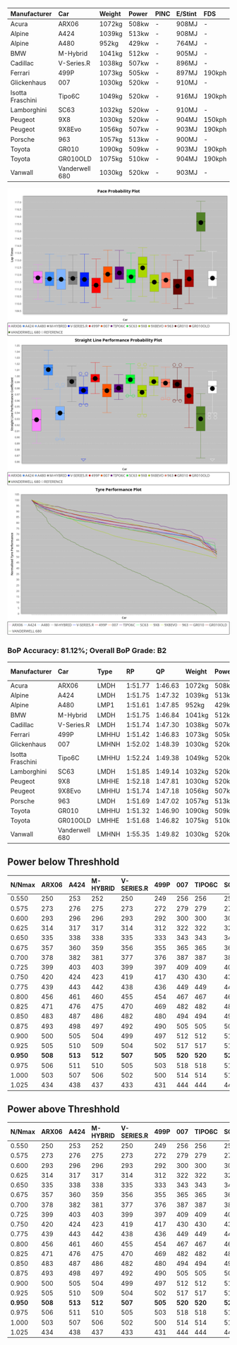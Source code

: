 | Manufacturer     | Car            | Weight | Power | PINC    | E/Stint | FDS     |
|:-|:-|:-|:-|:-|:-|:-|
| Acura            | ARX06          | 1072kg | 508kw |    -    | 908MJ   |    -    |
| Alpine           | A424           | 1039kg | 513kw |    -    | 908MJ   |    -    |
| Alpine           | A480           | 952kg  | 429kw |    -    | 764MJ   |    -    |
| BMW              | M-Hybrid       | 1041kg | 512kw |    -    | 905MJ   |    -    |
| Cadillac         | V-Series.R     | 1038kg | 507kw |    -    | 896MJ   |    -    |
| Ferrari          | 499P           | 1073kg | 505kw |    -    | 897MJ   | 190kph  |
| Glickenhaus      | 007            | 1030kg | 520kw |    -    | 910MJ   |    -    |
| Isotta Fraschini | Tipo6C         | 1049kg | 520kw |    -    | 916MJ   | 190kph  |
| Lamborghini      | SC63           | 1032kg | 520kw |    -    | 910MJ   |    -    |
| Peugeot          | 9X8            | 1030kg | 520kw |    -    | 904MJ   | 150kph  |
| Peugeot          | 9X8Evo         | 1056kg | 507kw |    -    | 903MJ   | 190kph  |
| Porsche          | 963            | 1057kg | 513kw |    -    | 900MJ   |    -    |
| Toyota           | GR010          | 1090kg | 509kw |    -    | 903MJ   | 190kph  |
| Toyota           | GR010OLD       | 1075kg | 510kw |    -    | 904MJ   | 190kph  |
| Vanwall          | Vanderwell 680 | 1030kg | 520kw |    -    | 903MJ   |    -    |

![PACECHART](./IMG/ACOMETHOD.png)
![STRAIGHTLINEPERFORMANCECHART](./IMG/ACOMETHOD_sp.png)
![TYREPERFORMANCECHART](./IMG/ACOMETHOD_tw.png)

### BoP Accuracy: 81.12%; Overall BoP Grade: B2
| Manufacturer     | Car            | Type  | RP      | QP      | Weight | Power¹ | Threshhold | PINC    | Power² | E/Stint | AVG Vmax  | FDS     | RDLC | L/Stint | BOP-Grade | Model Accuracy | Model Points | Match%  | SimDiff |
|:-|:-|:-|:-|:-|:-|:-|:-|:-|:-|:-|:-|:-|:-|:-|:-|:-|:-|:-|:-|
| Acura            | ARX06          | LMDH  | 1:51.77 | 1:46.63 | 1072kg | 508kw  | 210.0kph   |    -    | 508kw  |  908MJ  | 278.43kph |    -    | 1.00 | 29      | +D1       | 100.00%        | 995          | 68.78%  | ±0.06s  |
| Alpine           | A424           | LMDH  | 1:51.75 | 1:47.32 | 1039kg | 513kw  | 210.0kph   |    -    | 513kw  |  908MJ  | 292.63kph |    -    | 1.02 | 29      | ~A1       | 86.43%         | 618          | 95.55%  | #       |
| Alpine           | A480           | LMP1  | 1:51.61 | 1:47.85 |  952kg | 429kw  | 210.0kph   |    -    | 429kw  |  764MJ  | 279.09kph |    -    | 0.98 | 27      | ~A1       | 68.63%         | 967          | 99.90%  | ±1.19s  |
| BMW              | M-Hybrid       | LMDH  | 1:51.75 | 1:46.84 | 1041kg | 512kw  | 210.0kph   |    -    | 512kw  |  905MJ  | 289.53kph |    -    | 1.02 | 29      | +B1       | 93.77%         | 1672         | 89.95%  | ±0.40s  |
| Cadillac         | V-Series.R     | LMDH  | 1:51.74 | 1:47.30 | 1038kg | 507kw  | 210.0kph   |    -    | 507kw  |  896MJ  | 285.97kph |    -    | 1.03 | 29      | ~A1       | 83.12%         | 1921         | 97.76%  | ±0.06s  |
| Ferrari          | 499P           | LMHHU | 1:51.42 | 1:46.83 | 1073kg | 505kw  | 210.0kph   |    -    | 505kw  |  897MJ  | 287.77kph | 190kph  | 1.01 | 29      | -B1       | 69.49%         | 1950         | 87.73%  | ±2.33s  |
| Glickenhaus      | 007            | LMHNH | 1:52.02 | 1:48.39 | 1030kg | 520kw  | 210.0kph   |    -    | 520kw  |  910MJ  | 288.76kph |    -    | 0.96 | 29      | ~A1       | 89.50%         | 1518         | 100.00% | ±0.89s  |
| Isotta Fraschini | Tipo6C         | LMHHU | 1:52.24 | 1:49.38 | 1049kg | 520kw  | 210.0kph   |    -    | 520kw  |  916MJ  | 288.42kph | 190kph  | 1.05 | 29      | +D2       | 73.56%         | 64           | 64.89%  | #       |
| Lamborghini      | SC63           | LMDH  | 1:51.85 | 1:49.14 | 1032kg | 520kw  | 210.0kph   |    -    | 520kw  |  910MJ  | 291.13kph |    -    | 1.05 | 29      | +A2       | 95.82%         | 459          | 93.79%  | ±0.15s  |
| Peugeot          | 9X8            | LMHHE | 1:52.18 | 1:47.81 | 1030kg | 520kw  | 210.0kph   |    -    | 520kw  |  904MJ  | 287.80kph | 150kph  | 1.04 | 29      | ~A1       | 88.75%         | 2383         | 100.00% | ±1.10s  |
| Peugeot          | 9X8Evo         | LMHHU | 1:51.74 | 1:47.18 | 1056kg | 507kw  | 210.0kph   |    -    | 507kw  |  903MJ  | 288.29kph | 190kph  | 1.00 | 29      | ~A1       | 66.97%         | 221          | 100.00% | #       |
| Porsche          | 963            | LMDH  | 1:51.69 | 1:47.02 | 1057kg | 513kw  | 210.0kph   |    -    | 513kw  |  900MJ  | 288.12kph |    -    | 1.00 | 29      | ~A1       | 81.02%         | 5243         | 95.82%  | ±0.06s  |
| Toyota           | GR010          | LMHHU | 1:51.32 | 1:46.90 | 1090kg | 509kw  | 210.0kph   |    -    | 509kw  |  903MJ  | 285.76kph | 190kph  | 1.00 | 29      | -C1       | 73.70%         | 2701         | 79.80%  | ±1.90s  |
| Toyota           | GR010OLD       | LMHHE | 1:51.68 | 1:46.82 | 1075kg | 510kw  | 210.0kph   |    -    | 510kw  |  904MJ  | 284.26kph | 190kph  | 1.02 | 29      | -B1       | 99.03%         | 1536         | 86.16%  | #       |
| Vanwall          | Vanderwell 680 | LMHNH | 1:55.35 | 1:49.82 | 1030kg | 520kw  | 210.0kph   |    -    | 520kw  |  903MJ  | 281.86kph |    -    | 1.01 | 29      | +Ω2       | 97.01%         | 649          | -43.35% | ±0.44s  |

## Power below Threshhold
| N/Nmax    | ARX06   | A424    | M-HYBRID | V-SERIES.R | 499P    | 007     | TIPO6C  | SC63    | 9X8     | 9X8EVO  | 963     | GR010   | GR010OLD | VANDERWELL 680 | ​     | RPM      | A480    |
|:-|:-|:-|:-|:-|:-|:-|:-|:-|:-|:-|:-|:-|:-|:-|:-|:-|:-|
|  0.550    |  250    |  253    |  252     |  250       |  249    |  256    |  256    |  256    |  256    |  250    |  253    |  251    |  251     |  256           |  ​    |   --     |   -     |
|  0.575    |  273    |  276    |  275     |  273       |  272    |  279    |  279    |  279    |  279    |  273    |  276    |  274    |  274     |  279           |  ​    |   --     |   -     |
|  0.600    |  293    |  296    |  296     |  293       |  292    |  300    |  300    |  300    |  300    |  293    |  296    |  294    |  295     |  300           |  ​    |   --     |   -     |
|  0.625    |  314    |  317    |  317     |  314       |  312    |  322    |  322    |  322    |  322    |  314    |  317    |  315    |  316     |  322           |  ​    |   --     |   -     |
|  0.650    |  335    |  338    |  338     |  335       |  333    |  343    |  343    |  343    |  343    |  335    |  338    |  336    |  337     |  343           |  ​    |   --     |   -     |
|  0.675    |  357    |  360    |  359     |  356       |  355    |  365    |  365    |  365    |  365    |  356    |  360    |  357    |  358     |  365           |  ​    |   --     |   -     |
|  0.700    |  378    |  382    |  381     |  377       |  376    |  387    |  387    |  387    |  387    |  377    |  382    |  379    |  380     |  387           |  ​    |   --     |   -     |
|  0.725    |  399    |  403    |  403     |  399       |  397    |  409    |  409    |  409    |  409    |  399    |  403    |  400    |  401     |  409           |  ​    |   --     |   -     |
|  0.750    |  420    |  424    |  423     |  419       |  417    |  430    |  430    |  430    |  430    |  419    |  424    |  421    |  422     |  430           |  ​    |   --     |   -     |
|  0.775    |  439    |  443    |  442     |  438       |  436    |  449    |  449    |  449    |  449    |  438    |  443    |  440    |  441     |  449           |  ​    |  5000    |  252    |
|  0.800    |  456    |  461    |  460     |  455       |  454    |  467    |  467    |  467    |  467    |  455    |  461    |  457    |  458     |  467           |  ​    |  5500    |  297    |
|  0.825    |  471    |  476    |  475     |  470       |  469    |  482    |  482    |  482    |  482    |  470    |  476    |  472    |  473     |  482           |  ​    |  6000    |  332    |
|  0.850    |  483    |  487    |  486     |  482       |  480    |  494    |  494    |  494    |  494    |  482    |  487    |  484    |  485     |  494           |  ​    |  6500    |  375    |
|  0.875    |  493    |  498    |  497     |  492       |  490    |  505    |  505    |  505    |  505    |  492    |  498    |  494    |  495     |  505           |  ​    |  7000    |  419    |
|  0.900    |  500    |  505    |  504     |  499       |  497    |  512    |  512    |  512    |  512    |  499    |  505    |  501    |  502     |  512           |  ​    |  7500    |  430    |
|  0.925    |  505    |  510    |  509     |  504       |  502    |  517    |  517    |  517    |  517    |  504    |  510    |  506    |  507     |  517           |  ​    |  8000    |  426    |
| **0.950** | **508** | **513** | **512**  | **507**    | **505** | **520** | **520** | **520** | **520** | **507** | **513** | **509** | **510**  | **520**        | **​** | **8500** | **429** |
|  0.975    |  506    |  511    |  510     |  505       |  503    |  518    |  518    |  518    |  518    |  505    |  511    |  507    |  508     |  518           |  ​    |  9000    |  214    |
|  1.000    |  503    |  507    |  506     |  502       |  500    |  514    |  514    |  514    |  514    |  502    |  507    |  504    |  505     |  514           |  ​    |   --     |   -     |
|  1.025    |  434    |  438    |  437     |  433       |  431    |  444    |  444    |  444    |  444    |  433    |  438    |  435    |  436     |  444           |  ​    |   --     |   -     |

## Power above Threshhold
| N/Nmax    | ARX06   | A424    | M-HYBRID | V-SERIES.R | 499P    | 007     | TIPO6C  | SC63    | 9X8     | 9X8EVO  | 963     | GR010   | GR010OLD | VANDERWELL 680 | ​     | RPM      | A480    |
|:-|:-|:-|:-|:-|:-|:-|:-|:-|:-|:-|:-|:-|:-|:-|:-|:-|:-|
|  0.550    |  250    |  253    |  252     |  250       |  249    |  256    |  256    |  256    |  256    |  250    |  253    |  251    |  251     |  256           |  ​    |   --     |   -     |
|  0.575    |  273    |  276    |  275     |  273       |  272    |  279    |  279    |  279    |  279    |  273    |  276    |  274    |  274     |  279           |  ​    |   --     |   -     |
|  0.600    |  293    |  296    |  296     |  293       |  292    |  300    |  300    |  300    |  300    |  293    |  296    |  294    |  295     |  300           |  ​    |   --     |   -     |
|  0.625    |  314    |  317    |  317     |  314       |  312    |  322    |  322    |  322    |  322    |  314    |  317    |  315    |  316     |  322           |  ​    |   --     |   -     |
|  0.650    |  335    |  338    |  338     |  335       |  333    |  343    |  343    |  343    |  343    |  335    |  338    |  336    |  337     |  343           |  ​    |   --     |   -     |
|  0.675    |  357    |  360    |  359     |  356       |  355    |  365    |  365    |  365    |  365    |  356    |  360    |  357    |  358     |  365           |  ​    |   --     |   -     |
|  0.700    |  378    |  382    |  381     |  377       |  376    |  387    |  387    |  387    |  387    |  377    |  382    |  379    |  380     |  387           |  ​    |   --     |   -     |
|  0.725    |  399    |  403    |  403     |  399       |  397    |  409    |  409    |  409    |  409    |  399    |  403    |  400    |  401     |  409           |  ​    |   --     |   -     |
|  0.750    |  420    |  424    |  423     |  419       |  417    |  430    |  430    |  430    |  430    |  419    |  424    |  421    |  422     |  430           |  ​    |   --     |   -     |
|  0.775    |  439    |  443    |  442     |  438       |  436    |  449    |  449    |  449    |  449    |  438    |  443    |  440    |  441     |  449           |  ​    |  5000    |  252    |
|  0.800    |  456    |  461    |  460     |  455       |  454    |  467    |  467    |  467    |  467    |  455    |  461    |  457    |  458     |  467           |  ​    |  5500    |  297    |
|  0.825    |  471    |  476    |  475     |  470       |  469    |  482    |  482    |  482    |  482    |  470    |  476    |  472    |  473     |  482           |  ​    |  6000    |  332    |
|  0.850    |  483    |  487    |  486     |  482       |  480    |  494    |  494    |  494    |  494    |  482    |  487    |  484    |  485     |  494           |  ​    |  6500    |  375    |
|  0.875    |  493    |  498    |  497     |  492       |  490    |  505    |  505    |  505    |  505    |  492    |  498    |  494    |  495     |  505           |  ​    |  7000    |  419    |
|  0.900    |  500    |  505    |  504     |  499       |  497    |  512    |  512    |  512    |  512    |  499    |  505    |  501    |  502     |  512           |  ​    |  7500    |  430    |
|  0.925    |  505    |  510    |  509     |  504       |  502    |  517    |  517    |  517    |  517    |  504    |  510    |  506    |  507     |  517           |  ​    |  8000    |  426    |
| **0.950** | **508** | **513** | **512**  | **507**    | **505** | **520** | **520** | **520** | **520** | **507** | **513** | **509** | **510**  | **520**        | **​** | **8500** | **429** |
|  0.975    |  506    |  511    |  510     |  505       |  503    |  518    |  518    |  518    |  518    |  505    |  511    |  507    |  508     |  518           |  ​    |  9000    |  214    |
|  1.000    |  503    |  507    |  506     |  502       |  500    |  514    |  514    |  514    |  514    |  502    |  507    |  504    |  505     |  514           |  ​    |   --     |   -     |
|  1.025    |  434    |  438    |  437     |  433       |  431    |  444    |  444    |  444    |  444    |  433    |  438    |  435    |  436     |  444           |  ​    |   --     |   -     |
